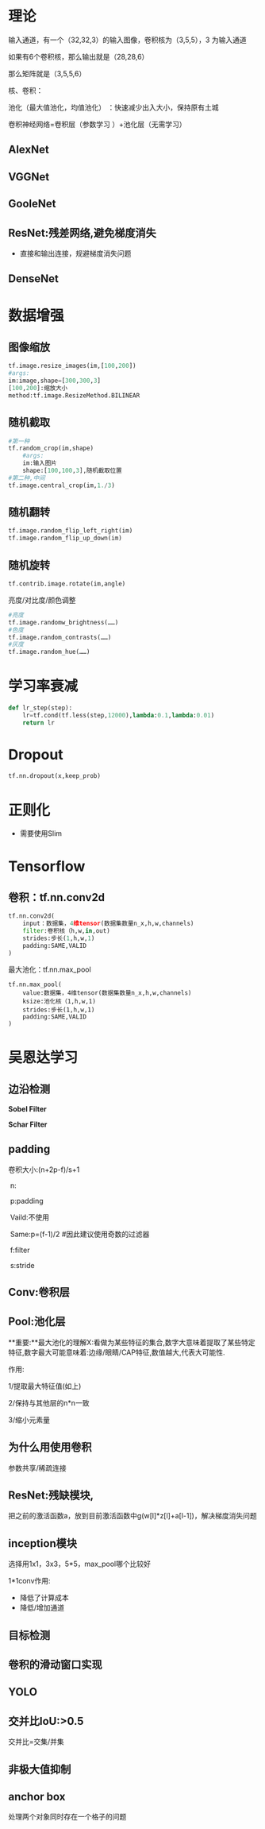 # 理论



输入通道，有一个（32,32,3）的输入图像，卷积核为（3,5,5），3 为输入通道

如果有6个卷积核，那么输出就是（28,28,6）

那么矩阵就是（3,5,5,6）



核、卷积：

池化（最大值池化，均值池化） ：快速减少出入大小，保持原有土城

卷积神经网络=卷积层（参数学习 ）+池化层（无需学习）



## AlexNet

## VGGNet

## GooleNet

## ResNet:残差网络,避免梯度消失

- 直接和输出连接，规避梯度消失问题



## DenseNet



# 数据增强

## 图像缩放

```python
tf.image.resize_images(im,[100,200])
#args:
im:image,shape=[300,300,3]
[100,200]:缩放大小
method:tf.image.ResizeMethod.BILINEAR    
```

## 随机截取

```python
#第一种
tf.random_crop(im,shape)
	#args:
	im:输入图片
	shape:[100,100,3],随机截取位置
#第二种,中间
tf.image.central_crop(im,1./3)
```

## 随机翻转

```python
tf.image.random_flip_left_right(im)
tf.image.random_flip_up_down(im)
```

## 随机旋转

```python
tf.contrib.image.rotate(im,angle)
```

亮度/对比度/颜色调整

```python
#亮度
tf.image.randomw_brightness(……)
#色度
tf.image.random_contrasts(……)
#灰度
tf.image.random_hue(……)
```



# 学习率衰减

```python
def lr_step(step):
    lr=tf.cond(tf.less(step,12000),lambda:0.1,lambda:0.01)
    return lr
```



# Dropout

```python
tf.nn.dropout(x,keep_prob)
```

# 正则化

- 需要使用Slim



# Tensorflow

## 卷积：tf.nn.conv2d

```python
tf.nn.conv2d(
	input：数据集，4维tensor(数据集数量n_x,h,w,channels)
	filter:卷积核（h,w,in,out)
	strides:步长(1,h,w,1)
	padding:SAME,VALID
)
```



最大池化：tf.nn.max_pool

```
tf.nn.max_pool(
	value:数据集，4维tensor(数据集数量n_x,h,w,channels)
	ksize:池化核（1,h,w,1)
	strides:步长(1,h,w,1)
	padding:SAME,VALID
)
```











# 吴恩达学习

## 边沿检测

**Sobel Filter**

**Schar Filter**



## padding

卷积大小:(n+2p-f)/s+1

​	n:

​	p:padding

​		Vaild:不使用

​		Same:p=(f-1)/2    #因此建议使用奇数的过滤器

​	f:filter

​	s:stride

## Conv:卷积层



## Pool:池化层

**重要:**最大池化的理解X:看做为某些特征的集合,数字大意味着提取了某些特定特征,数字最大可能意味着:边缘/眼睛/CAP特征,数值越大,代表大可能性.

作用:

1/提取最大特征值(如上)

2/保持与其他层的n*n一致

3/缩小元素量



## 为什么用使用卷积

参数共享/稀疏连接



## ResNet:残缺模块,

把之前的激活函数a，放到目前激活函数中g(w[l]*z[l]+a[l-1])，解决梯度消失问题



## inception模块

选择用1x1，3x3，5*5，max_pool哪个比较好

1*1conv作用:

- 降低了计算成本
- 降低/增加通道

## 目标检测





## 卷积的滑动窗口实现



## YOLO



## 交并比IoU:>0.5

交并比=交集/并集



## 非极大值抑制



## anchor box

处理两个对象同时存在一个格子的问题